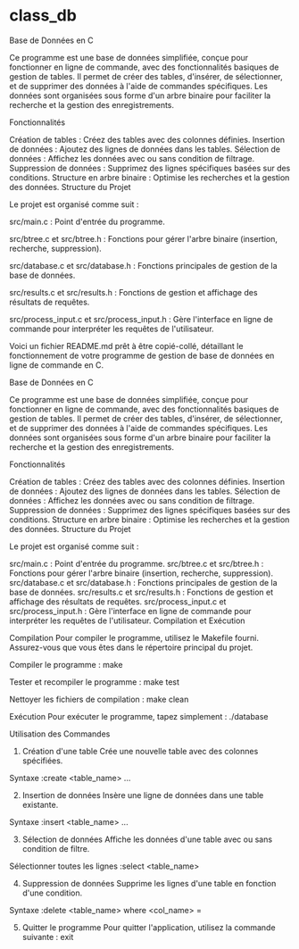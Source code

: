 # class_db
Base de Données en C

Ce programme est une base de données simplifiée, conçue pour fonctionner en ligne de commande, avec des fonctionnalités basiques de gestion de tables. Il permet de créer des tables, d'insérer, de sélectionner, et de supprimer des données à l'aide de commandes spécifiques. Les données sont organisées sous forme d'un arbre binaire pour faciliter la recherche et la gestion des enregistrements.

Fonctionnalités

Création de tables : Créez des tables avec des colonnes définies.
Insertion de données : Ajoutez des lignes de données dans les tables.
Sélection de données : Affichez les données avec ou sans condition de filtrage.
Suppression de données : Supprimez des lignes spécifiques basées sur des conditions.
Structure en arbre binaire : Optimise les recherches et la gestion des données.
Structure du Projet

Le projet est organisé comme suit :

src/main.c : Point d'entrée du programme.

src/btree.c et src/btree.h : Fonctions pour gérer l'arbre binaire (insertion, recherche, suppression).

src/database.c et src/database.h : Fonctions principales de gestion de la base de données.

src/results.c et src/results.h : Fonctions de gestion et affichage des résultats de requêtes.

src/process_input.c et src/process_input.h : Gère l'interface en ligne de commande pour interpréter les requêtes de l'utilisateur.


Voici un fichier README.md prêt à être copié-collé, détaillant le fonctionnement de votre programme de gestion de base de données en ligne de commande en C.

Base de Données en C

Ce programme est une base de données simplifiée, conçue pour fonctionner en ligne de commande, avec des fonctionnalités basiques de gestion de tables. Il permet de créer des tables, d'insérer, de sélectionner, et de supprimer des données à l'aide de commandes spécifiques. Les données sont organisées sous forme d'un arbre binaire pour faciliter la recherche et la gestion des enregistrements.

Fonctionnalités

Création de tables : Créez des tables avec des colonnes définies.
Insertion de données : Ajoutez des lignes de données dans les tables.
Sélection de données : Affichez les données avec ou sans condition de filtrage.
Suppression de données : Supprimez des lignes spécifiques basées sur des conditions.
Structure en arbre binaire : Optimise les recherches et la gestion des données.
Structure du Projet

Le projet est organisé comme suit :

src/main.c : Point d'entrée du programme.
src/btree.c et src/btree.h : Fonctions pour gérer l'arbre binaire (insertion, recherche, suppression).
src/database.c et src/database.h : Fonctions principales de gestion de la base de données.
src/results.c et src/results.h : Fonctions de gestion et affichage des résultats de requêtes.
src/process_input.c et src/process_input.h : Gère l'interface en ligne de commande pour interpréter les requêtes de l'utilisateur.
Compilation et Exécution

Compilation
Pour compiler le programme, utilisez le Makefile fourni. Assurez-vous que vous êtes dans le répertoire principal du projet.

Compiler le programme :
make

Tester et recompiler le programme :
make test

Nettoyer les fichiers de compilation :
make clean

Exécution
Pour exécuter le programme, tapez simplement :
./database

Utilisation des Commandes

1. Création d'une table
Crée une nouvelle table avec des colonnes spécifiées.

Syntaxe :create <table_name> <col1> <col2> ...

2. Insertion de données
Insère une ligne de données dans une table existante.

Syntaxe :insert <table_name> <val1> <val2> ...

3. Sélection de données
Affiche les données d'une table avec ou sans condition de filtre.

Sélectionner toutes les lignes :select <table_name>

4. Suppression de données
Supprime les lignes d'une table en fonction d'une condition.

Syntaxe :delete <table_name> where <col_name> = <value>

5. Quitter le programme
Pour quitter l'application, utilisez la commande suivante :
exit



